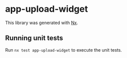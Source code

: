 # app-upload-widget

This library was generated with [Nx](https://nx.dev).

## Running unit tests

Run `nx test app-upload-widget` to execute the unit tests.
